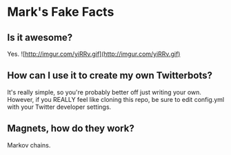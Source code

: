 Mark's Fake Facts
=================

Is it awesome?
--------------
Yes.
![http://imgur.com/yiRRv.gif](http://imgur.com/yiRRv.gif)

How can I use it to create my own Twitterbots?
---------------
It's really simple, so you're probably better off just writing your own. However, if you REALLY feel like cloning this repo, be sure to edit config.yml with your Twitter developer settings.

Magnets, how do they work?
--------------------------
Markov chains.